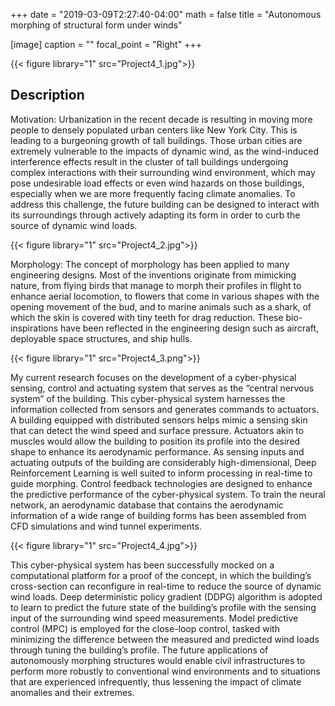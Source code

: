 +++
date = "2019-03-09T2:27:40-04:00"
math = false
title = "Autonomous morphing of structural form under winds"

[image]
  caption = ""
  focal_point = "Right"
+++

{{< figure library="1" src="Project4_1.jpg">}}

## Description
Motivation: Urbanization in the recent decade is resulting in moving more people to densely populated urban centers like New York City. This is leading to a burgeoning growth of tall buildings. Those urban cities are extremely vulnerable to the impacts of dynamic wind, as the wind-induced interference effects result in the cluster of tall buildings undergoing complex interactions with their surrounding wind environment, which may pose undesirable load effects or even wind hazards on those buildings, especially when we are more frequently facing climate anomalies. To address this challenge, the future building can be designed to interact with its surroundings through actively adapting its form in order to curb the source of dynamic wind loads. 


{{< figure library="1" src="Project4_2.jpg">}}

Morphology: The concept of morphology has been applied to many engineering designs. Most of the inventions originate from mimicking nature, from flying birds that manage to morph their profiles in flight to enhance aerial locomotion, to flowers that come in various shapes with the opening movement of the bud, and to marine animals such as a shark, of which the skin is covered with tiny teeth for drag reduction. These bio-inspirations have been reflected in the engineering design such as aircraft, deployable space structures, and ship hulls.


{{< figure library="1" src="Project4_3.png">}}

My current research focuses on the development of a cyber-physical sensing, control and actuating system that serves as the “central nervous system” of the building. This cyber-physical system harnesses the information collected from sensors and generates commands to actuators. A building equipped with distributed sensors helps mimic a sensing skin that can detect the wind speed and surface pressure. Actuators akin to muscles would allow the building to position its profile into the desired shape to enhance its aerodynamic performance. As sensing inputs and actuating outputs of the building are considerably high-dimensional, Deep Reinforcement Learning is well suited to inform processing in real-time to guide morphing. Control feedback technologies are designed to enhance the predictive performance of the cyber-physical system. To train the neural network, an aerodynamic database that contains the aerodynamic information of a wide range of building forms has been assembled from CFD simulations and wind tunnel experiments.

{{< figure library="1" src="Project4_4.jpg">}}

This cyber-physical system has been successfully mocked on a computational platform for a proof of the concept, in which the building’s cross-section can reconfigure in real-time to reduce the source of dynamic wind loads. Deep deterministic policy gradient (DDPG) algorithm is adopted to learn to predict the future state of the building’s profile with the sensing input of the surrounding wind speed measurements. Model predictive control (MPC) is employed for the close-loop control, tasked with minimizing the difference between the measured and predicted wind loads through tuning the building’s profile. The future applications of autonomously morphing structures would enable civil infrastructures to perform more robustly to conventional wind environments and to situations that are experienced infrequently, thus lessening the impact of climate anomalies and their extremes. 
